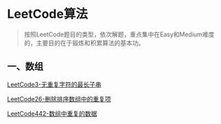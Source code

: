 # LeetCode算法

>   按照LeetCode题目的类型，依次解题，重点集中在Easy和Medium难度的，主要目的在于锻炼和积累算法的基本功。

## 一、数组

[LeetCode3-无重复字符的最长子串](zh-cn/ds/LeetCode3.md)

[LeetCode26-删除排序数组中的重复项](zh-cn/ds/LeetCode26.md)

[LeetCode442-数组中重复的数据](zh-cn/ds/LeetCode442.md)

